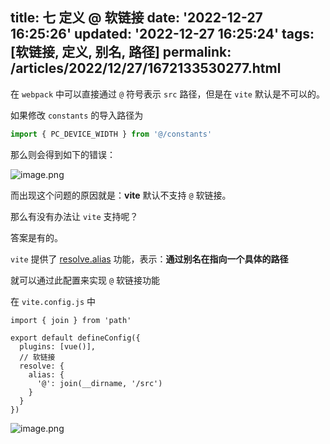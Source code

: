 title: 七 定义 @ 软链接
date: '2022-12-27 16:25:26'
updated: '2022-12-27 16:25:24'
tags: [软链接, 定义, 别名, 路径]
permalink: /articles/2022/12/27/1672133530277.html
---
在 `webpack` 中可以直接通过 `@` 符号表示 `src` 路径，但是在 `vite` 默认是不可以的。

如果修改 `constants` 的导入路径为

```js
import { PC_DEVICE_WIDTH } from '@/constants'
```

那么则会得到如下的错误：

![image.png](https://b3logfile.com/file/2022/12/image-YMqfElN.png)

而出现这个问题的原因就是：**vite** 默认不支持 `@` 软链接。

那么有没有办法让 `vite` 支持呢？

答案是有的。

`vite` 提供了 [resolve.alias](https://cn.vitejs.dev/config/#resolve-alias) 功能，表示：**通过别名在指向一个具体的路径**

就可以通过此配置来实现 `@` 软链接功能

在 `vite.config.js` 中

```
import { join } from 'path'

export default defineConfig({
  plugins: [vue()],
  // 软链接
  resolve: {
    alias: {
      '@': join(__dirname, '/src')
    }
  }
})
```

![image.png](https://b3logfile.com/file/2022/12/image-Ci3s7F7.png)



